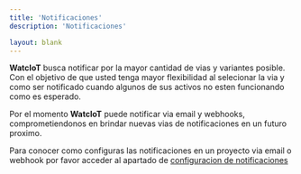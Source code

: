 ```yaml
---
title: 'Notificaciones'
description: 'Notificaciones'

layout: blank
---
```


**WatcIoT** busca notificar por la mayor cantidad de vias y variantes posible. Con el objetivo
de que usted tenga mayor flexibilidad al selecionar la via y como ser notificado cuando algunos
de sus activos no esten funcionando como es esperado.

Por el momento **WatcIoT** puede notificar via email y webhooks, comprometiendonos en 
brindar nuevas vias de notificaciones en un futuro proximo. 

Para conocer como configuras las notificaciones en un proyecto via email o webhook por favor acceder al apartado
de [configuracion de notificaciones](#/notif/)